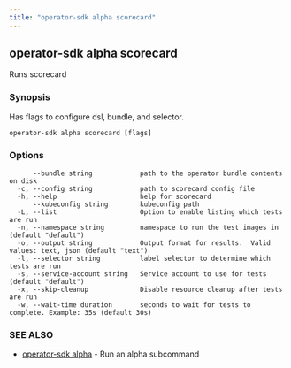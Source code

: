 ```yaml
---
title: "operator-sdk alpha scorecard"
---
```

## operator-sdk alpha scorecard

Runs scorecard

### Synopsis

Has flags to configure dsl, bundle, and selector.

```
operator-sdk alpha scorecard [flags]
```

### Options

```
      --bundle string            path to the operator bundle contents on disk
  -c, --config string            path to scorecard config file
  -h, --help                     help for scorecard
      --kubeconfig string        kubeconfig path
  -L, --list                     Option to enable listing which tests are run
  -n, --namespace string         namespace to run the test images in (default "default")
  -o, --output string            Output format for results.  Valid values: text, json (default "text")
  -l, --selector string          label selector to determine which tests are run
  -s, --service-account string   Service account to use for tests (default "default")
  -x, --skip-cleanup             Disable resource cleanup after tests are run
  -w, --wait-time duration       seconds to wait for tests to complete. Example: 35s (default 30s)
```

### SEE ALSO

* [operator-sdk alpha](../operator-sdk_alpha)	 - Run an alpha subcommand

